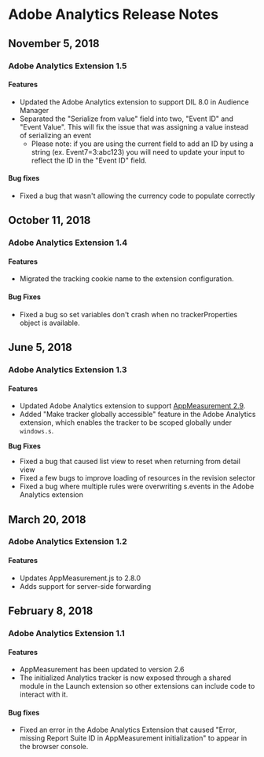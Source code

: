 # Adobe Analytics Release Notes

## November 5, 2018

### Adobe Analytics Extension 1.5

#### Features

* Updated the Adobe Analytics extension to support DIL 8.0 in Audience Manager
* Separated the "Serialize from value" field into two, "Event ID" and "Event Value". This will fix the issue that was assigning a value instead of serializing an event
  * Please note: if you are using the current field to add an ID by using a string \(ex. Event7=3:abc123\) you will need to update your input to reflect the ID in the "Event ID" field.

#### Bug fixes

* Fixed a bug that wasn't allowing the currency code to populate correctly

## October 11, 2018 <a id="october-11-2018"></a>

### Adobe Analytics Extension 1.4 <a id="adobe-analytics-extension-1-4"></a>

#### Features <a id="features"></a>

* Migrated the tracking cookie name to the extension configuration.

#### Bug Fixes <a id="bug-fixes"></a>

* Fixed a bug so set variables don't crash when no trackerProperties object is available.

## June 5, 2018 <a id="june-5-2018"></a>

### Adobe Analytics Extension 1.3 <a id="adobe-analytics-extension-1-3"></a>

#### Features <a id="features-1"></a>

* Updated Adobe Analytics extension to support [AppMeasurement 2.9](https://marketing.adobe.com/resources/help/en_US/sc/appmeasurement/release/c_release_notes_mjs.html).
* Added "Make tracker globally accessible" feature in the Adobe Analytics extension, which enables the tracker to be scoped globally under `windows.s`.

**Bug Fixes**

* Fixed a bug that caused list view to reset when returning from detail view
* Fixed a few bugs to improve loading of resources in the revision selector
* Fixed a bug where multiple rules were overwriting s.events in the Adobe Analytics extension

## March 20, 2018 <a id="march-20-2018"></a>

### Adobe Analytics Extension 1.2 <a id="adobe-analytics-extension-1-2"></a>

#### Features <a id="features-2"></a>

* Updates AppMeasurement.js to 2.8.0
* Adds support for server-side forwarding

## February 8, 2018 <a id="february-8-2018"></a>

### Adobe Analytics Extension 1.1 <a id="adobe-analytics-extension-1-1"></a>

#### Features <a id="features-3"></a>

* AppMeasurement has been updated to version 2.6
* The initialized Analytics tracker is now exposed through a shared module in the Launch extension so other extensions can include code to interact with it.

#### Bug fixes <a id="bug-fixes-1"></a>

* Fixed an error in the Adobe Analytics Extension that caused "Error, missing Report Suite ID in AppMeasurement initialization" to appear in the browser console.

